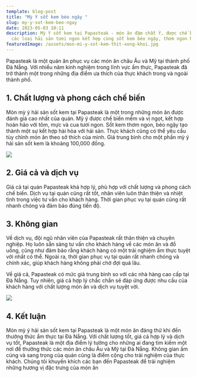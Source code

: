 ```yaml
---
template: blog-post
title: "Mỳ Ý sốt kem béo ngậy "
slug: my-y-sot-kem-beo-ngay
date: 2023-05-03 10:11
description: Mỳ Ý sốt kem tại Papasteak - món ăn đậm chất Ý, được chế biến từ
  các loại hải sản tươi ngon kết hợp cùng sốt kem béo ngậy, thơm ngon hấp dẫn.
featuredImage: /assets/mon-mi-y-sot-kem-thit-xong-khoi.jpg
---
```

Papasteak là một quán ăn phục vụ các món ăn châu Âu và Mỹ tại thành phố Đà Nẵng. Với nhiều năm kinh nghiệm trong lĩnh vực ẩm thực, Papasteak đã trở thành một trong những địa điểm ưa thích của thực khách trong và ngoài thành phố.

## 1﻿. Chất lượng và phong cách chế biến

Món mỳ ý hải sản sốt kem tại Papasteak là một trong những món ăn được đánh giá cao nhất của quán. Mỳ ý được chế biến mềm và vị ngọt, kết hợp hoàn hảo với tôm, mực và cua tươi ngon. Sốt kem thơm ngon, béo ngậy tạo thành một sự kết hợp hài hòa với hải sản. Thực khách cũng có thể yêu cầu tùy chỉnh món ăn theo sở thích của mình. Giá trung bình cho một phần mỳ ý hải sản sốt kem là khoảng 100,000 đồng.

![](/assets/cach-lam-my-y-sot-kem-hai-san-5.jpg)

## 2﻿. Giá cả và dịch vụ

Giá cả tại quán Papasteak khá hợp lý, phù hợp với chất lượng và phong cách chế biến. Dịch vụ tại quán cũng rất tốt, nhân viên luôn thân thiện và nhiệt tình trong việc tư vấn cho khách hàng. Thời gian phục vụ tại quán cũng rất nhanh chóng và đảm bảo đúng tiến độ.

## 3﻿. Không gian

Về dịch vụ, đội ngũ nhân viên của Papasteak rất thân thiện và chuyên nghiệp. Họ luôn sẵn sàng tư vấn cho khách hàng về các món ăn và đồ uống, cũng như đảm bảo rằng khách hàng có một trải nghiệm ẩm thực tuyệt vời nhất có thể. Ngoài ra, thời gian phục vụ tại quán rất nhanh chóng và chính xác, giúp khách hàng không phải chờ đợi quá lâu.

Về giá cả, Papasteak có mức giá trung bình so với các nhà hàng cao cấp tại Đà Nẵng. Tuy nhiên, giá cả hợp lý chắc chắn sẽ đáp ứng được nhu cầu của khách hàng với chất lượng món ăn và dịch vụ tuyệt vời.

![](/assets/getlstd-property-photo.jpg)

## 4﻿. Kết luận

Món mỳ ý hải sản sốt kem tại Papasteak là một món ăn đáng thử khi đến thưởng thức ẩm thực tại Đà Nẵng. Với chất lượng tốt, giá cả hợp lý và dịch vụ tốt, Papasteak là một địa điểm lý tưởng cho những ai đang tìm kiếm một nơi để thưởng thức các món ăn châu Âu và Mỹ tại Đà Nẵng. Không gian ấm cúng và sang trọng của quán cũng là điểm cộng cho trải nghiệm của thực khách. Chúng tôi khuyến khích các bạn đến Papasteak để trải nghiệm những hương vị đặc trưng của món ăn